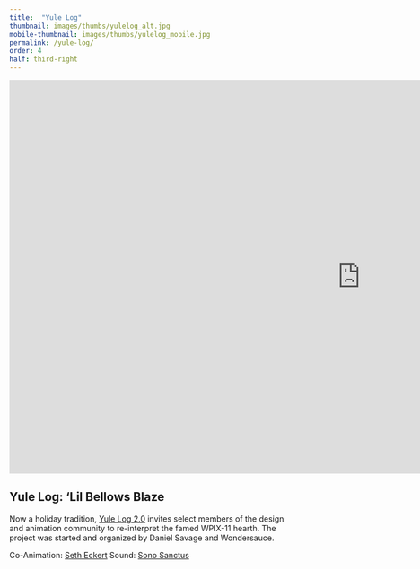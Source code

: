 ```yaml
---
title:  "Yule Log"
thumbnail: images/thumbs/yulelog_alt.jpg
mobile-thumbnail: images/thumbs/yulelog_mobile.jpg
permalink: /yule-log/
order: 4
half: third-right
---
```


<div class='embed-container'>
 <iframe src="https://player.vimeo.com/video/149191822?loop=1&color=f16961&title=0&byline=0&portrait=0" width="1250" height="703" frameborder="0" webkitallowfullscreen mozallowfullscreen allowfullscreen></iframe>
</div>

## **Yule Log: ‘Lil Bellows Blaze**

Now a holiday tradition, [Yule Log 2.0](http://www.watchyulelog.com/) invites select members of the design and animation community to re-interpret the famed WPIX-11 hearth. The project was started and organized by Daniel Savage and Wondersauce. 

Co-Animation: [Seth Eckert](http://setheckert.com/)
Sound: [Sono Sanctus](http://www.sonosanctus.com/)